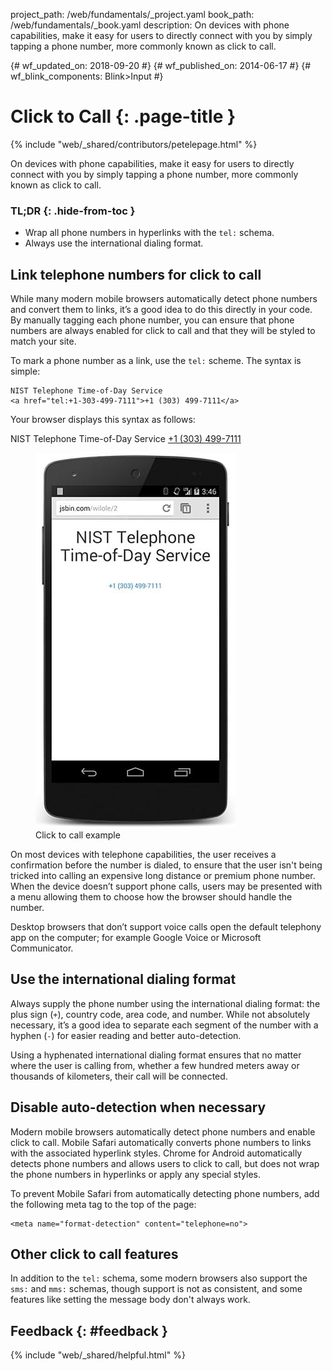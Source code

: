 project_path: /web/fundamentals/_project.yaml book_path: /web/fundamentals/_book.yaml description: On devices with phone capabilities, make it easy for users to directly connect with you by simply tapping a phone number, more commonly known as click to call.

{# wf_updated_on: 2018-09-20 #} {# wf_published_on: 2014-06-17 #} {# wf_blink_components: Blink>Input #}

# Click to Call {: .page-title }

{% include "web/_shared/contributors/petelepage.html" %}

On devices with phone capabilities, make it easy for users to directly connect with you by simply tapping a phone number, more commonly known as click to call.

### TL;DR {: .hide-from-toc }

* Wrap all phone numbers in hyperlinks with the `tel:` schema.
* Always use the international dialing format.

## Link telephone numbers for click to call

While many modern mobile browsers automatically detect phone numbers and convert them to links, it’s a good idea to do this directly in your code. By manually tagging each phone number, you can ensure that phone numbers are always enabled for click to call and that they will be styled to match your site.

To mark a phone number as a link, use the `tel:` scheme. The syntax is simple:

    NIST Telephone Time-of-Day Service 
    <a href="tel:+1-303-499-7111">+1 (303) 499-7111</a>
    

Your browser displays this syntax as follows:

NIST Telephone Time-of-Day Service [+1 (303) 499-7111](tel:+1-303-499-7111)

<div class="attempt-right">
  <figure>
    <img src="images/click-to-call_framed.jpg" >
    <figcaption>Click to call example</figcaption>
  </figure>
</div>

On most devices with telephone capabilities, the user receives a confirmation before the number is dialed, to ensure that the user isn't being tricked into calling an expensive long distance or premium phone number. When the device doesn’t support phone calls, users may be presented with a menu allowing them to choose how the browser should handle the number.

Desktop browsers that don’t support voice calls open the default telephony app on the computer; for example Google Voice or Microsoft Communicator.

## Use the international dialing format

Always supply the phone number using the international dialing format: the plus sign (`+`), country code, area code, and number. While not absolutely necessary, it’s a good idea to separate each segment of the number with a hyphen (`-`) for easier reading and better auto-detection.

Using a hyphenated international dialing format ensures that no matter where the user is calling from, whether a few hundred meters away or thousands of kilometers, their call will be connected.

## Disable auto-detection when necessary

Modern mobile browsers automatically detect phone numbers and enable click to call. Mobile Safari automatically converts phone numbers to links with the associated hyperlink styles. Chrome for Android automatically detects phone numbers and allows users to click to call, but does not wrap the phone numbers in hyperlinks or apply any special styles.

To prevent Mobile Safari from automatically detecting phone numbers, add the following meta tag to the top of the page:

    <meta name="format-detection" content="telephone=no">
    

## Other click to call features

In addition to the `tel:` schema, some modern browsers also support the `sms:` and `mms:` schemas, though support is not as consistent, and some features like setting the message body don't always work.

## Feedback {: #feedback }

{% include "web/_shared/helpful.html" %}